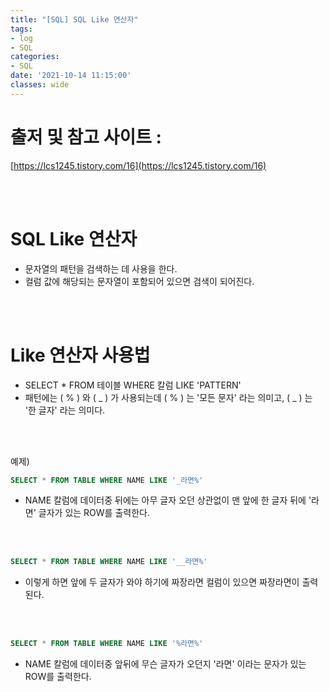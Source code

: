 ```yaml
---
title: "[SQL] SQL Like 연산자"
tags:
- log
- SQL
categories:
- SQL
date: '2021-10-14 11:15:00'
classes: wide
---
```

# 출저 및 참고 사이트 :  
[https://lcs1245.tistory.com/16](https://lcs1245.tistory.com/16)

<br/>
<br/>

# SQL Like 연산자
- 문자열의 패턴을 검색하는 데 사용을 한다.
- 컬럼 값에 해당되는 문자열이 포함되어 있으면 검색이 되어진다.

<br/>
<br/>

# Like 연산자 사용법
- SELECT * FROM 테이블 WHERE 칼럼 LIKE 'PATTERN'
- 패턴에는 ( % ) 와 ( _ ) 가 사용되는데 ( % ) 는 '모든 문자' 라는 의미고, ( _ ) 는 '한 글자' 라는 의미다.

<br/>
<br/>

예제)
```SQL
SELECT * FROM TABLE WHERE NAME LIKE '_라면%'
```
- NAME 칼럼에 데이터중 뒤에는 아무 글자 오던 상관없이 맨 앞에 한 글자 뒤에 '라면' 글자가 있는 ROW를 출력한다.

<br/>
<br/>

```SQL
SELECT * FROM TABLE WHERE NAME LIKE '__라면%'
```
- 이렇게 하면 앞에 두 글자가 와야 하기에 짜장라면 컬럼이 있으면 짜장라면이 출력된다.


<br/>
<br/>

```SQL
SELECT * FROM TABLE WHERE NAME LIKE '%라면%'
```
- NAME 칼럼에 데이터중 앞뒤에 무슨 글자가 오던지 '라면' 이라는 문자가 있는 ROW를 출력한다.



